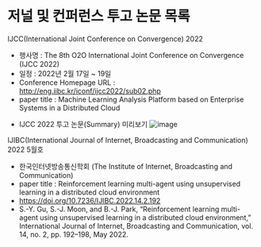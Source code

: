 # 저널 및 컨퍼런스 투고 논문 목록

IJCC(International Joint Conference on Convergence) 2022 
- 행사명 : The 8th O2O International Joint Conference on Convergence (IJCC 2022)
- 일정 : 2022년 2월 17일 ~ 19일
- Conference Homepage URL :  http://eng.iibc.kr/iconf/ijcc2022/sub02.php 
- paper title : Machine Learning Analysis Platform based on Enterprise Systems in a Distributed Cloud

* IJCC 2022 투고 논문(Summary) 미리보기
![image](https://user-images.githubusercontent.com/91322621/177979830-6533cc6a-d7db-4666-81f4-05c3137f8b3c.png)

IJIBC(International Journal of Internet, Broadcasting and Communication) 2022 5월호
 - 한국인터넷방송통신학회 (The Institute of Internet, Broadcasting and Communication)
 - paper title : Reinforcement learning multi-agent using unsupervised learning in a distributed cloud environment
 - https://doi.org/10.7236/IJIBC.2022.14.2.192
 - S.-Y. Gu, S.-J. Moon, and B.-J. Park, “Reinforcement learning multi-agent using unsupervised learning in a distributed cloud environment,” International Journal of      Internet, Broadcasting and Communication, vol. 14, no. 2, pp. 192–198, May 2022.
 
